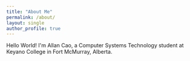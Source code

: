 ```yaml
---
title: "About Me"
permalink: /about/
layout: single
author_profile: true
---
```


Hello World! I'm Allan Cao, a Computer Systems Technology student at Keyano College in Fort McMurray, Alberta.
